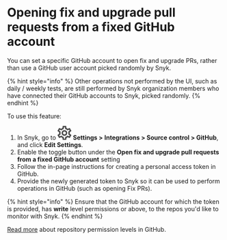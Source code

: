 # Opening fix and upgrade pull requests from a fixed GitHub account

You can set a specific GitHub account to open fix and upgrade PRs, rather than use a GitHub user account picked randomly by Snyk.

{% hint style="info" %}
Other operations not performed by the UI, such as daily / weekly tests, are still performed by Snyk organization members who have connected their GitHub accounts to Snyk, picked randomly.
{% endhint %}

To use this feature:

1. In Snyk, go to <img src="../../.gitbook/assets/cog_icon.png" alt="cog_icon.png" data-size="line"> **Settings >** **Integrations > Source control > GitHub**, and click **Edit Settings**.
2. Enable the toggle button under the **Open fix and upgrade pull requests from a fixed GitHub account** setting
3. Follow the in-page instructions for creating a personal access token in GitHub.
4. Provide the newly generated token to Snyk so it can be used to perform operations in GitHub (such as opening Fix PRs).

{% hint style="info" %}
Ensure that the GitHub account for which the token is provided, has **write** level permissions or above, to the repos you'd like to monitor with Snyk.
{% endhint %}

[Read more](https://docs.snyk.io/integrations/git-repository-scm-integrations/github-integration) about repository permission levels in GitHub.
